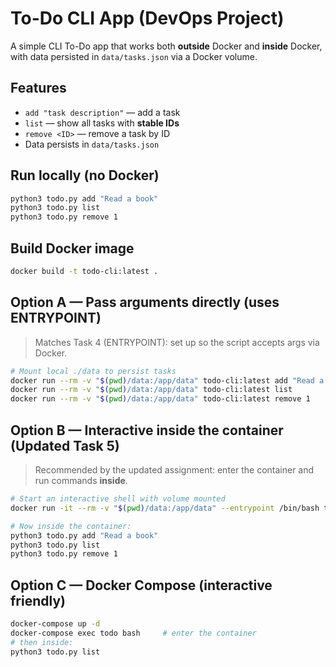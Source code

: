 # To-Do CLI App (DevOps Project)

A simple CLI To-Do app that works both **outside** Docker and **inside** Docker, with data persisted in `data/tasks.json` via a Docker volume.

## Features
- `add "task description"` — add a task
- `list` — show all tasks with **stable IDs**
- `remove <ID>` — remove a task by ID
- Data persists in `data/tasks.json`

## Run locally (no Docker)
```bash
python3 todo.py add "Read a book"
python3 todo.py list
python3 todo.py remove 1
```

## Build Docker image
```bash
docker build -t todo-cli:latest .
```

## Option A — Pass arguments directly (uses ENTRYPOINT)
> Matches Task 4 (ENTRYPOINT): set up so the script accepts args via Docker.

```bash
# Mount local ./data to persist tasks
docker run --rm -v "$(pwd)/data:/app/data" todo-cli:latest add "Read a book"
docker run --rm -v "$(pwd)/data:/app/data" todo-cli:latest list
docker run --rm -v "$(pwd)/data:/app/data" todo-cli:latest remove 1
```

## Option B — **Interactive inside the container** (Updated Task 5)
> Recommended by the updated assignment: enter the container and run commands **inside**.

```bash
# Start an interactive shell with volume mounted
docker run -it --rm -v "$(pwd)/data:/app/data" --entrypoint /bin/bash todo-cli:latest

# Now inside the container:
python3 todo.py add "Read a book"
python3 todo.py list
python3 todo.py remove 1
```


## Option C — Docker Compose (interactive friendly)
```bash
docker-compose up -d
docker-compose exec todo bash     # enter the container
# then inside:
python3 todo.py list
```


